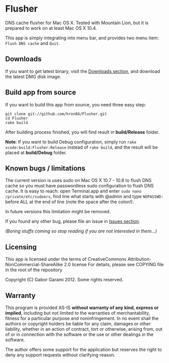 Flusher
=======

DNS cache flusher for Mac OS X. Tested with Mountain Lion, but it is prepared to work on at least Mac OS X 10.4.

This app is simply integrating into menu bar, and provides two menu item: `Flush DNS cache` and `Quit`.

Downloads
---------

If you want to get latest binary, visit the [Downloads section](https://github.com/hron84/Flusher/downloads), and download the latest DMG disk image.

Build app from source
---------------------

If you want to build this app from source, you need three easy step:

    git clone git://github.com/hron84/Flusher.git
    cd Flusher
    rake build

After building process finished, you will find result in **build/Release** folder.

**Note**: If you want to build Debug configuration, simply run 
`rake xcode:build:Flusher:Release` instead of `rake build`, and the result will be placed at **build/Debug** folder.

Known bugs / limitations
------------------------

The current version is uses sudo on Mac OS X 10.7 - 10.8 to flush DNS cache so you must have passwordless sudo configuration to flush DNS cache. It is easy to reach: open Terminal.app and enter `sudo nano /private/etc/sudoers`, find line what starts with @admin and type `NOPASSWD: ` before ALL at the end of line (note the space after the colon!).

In future versions this limitation might be removed.

If you found any other bug, please file an issue in [Issues section](https://github.com/hron84/Flusher/issues).

_(Boring stuffs coming so stop reading if you are not interested in them...)_

Licensing
---------

This app is licensed under the terms of CreativeCommons Attribution-NonCommercial-ShareAlike 2.0 license
For details, please see COPYING file in the root of the repository

Copyright (C) Gabor Garami 2012. Some rights reserved. 

Warranty
--------

This program is provided AS-IS **without warranty of any kind, express or implied**, including but not limited to the warranties of merchantability, fitness for a particular purpose and noninfringement. In no event shall the authors or copyright holders be liable for any claim, damages or other liability, whether in an action of contract, tort or otherwise, arising from, out of or in connection with the software or the use or other dealings in the software.

The author offers some support for the application but reserves the right to deny any support requests without clarifying reason.